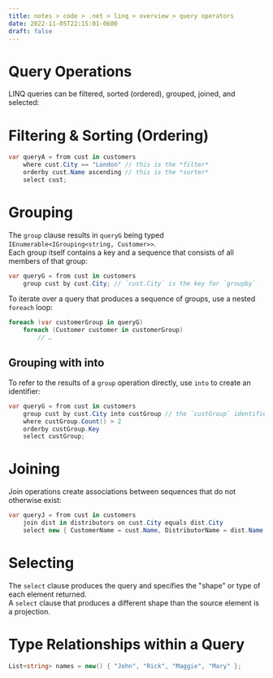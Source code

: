 ```yaml
---
title: notes > code > .net > linq > overview > query operators
date: 2022-11-05T22:15:01-0600
draft: false
---
```

# Query Operations
LINQ queries can be filtered, sorted (ordered), grouped, joined, and selected:

# Filtering & Sorting (Ordering)
```cs
var queryA = from cust in customers
    where cust.City == "London" // this is the *filter*
    orderby cust.Name ascending // this is the *sorter*
    select cust;
```

# Grouping
The `group` clause results in `queryG` being typed `IEnumerable<IGrouping<string, Customer>>`.  
Each group itself contains a key and a sequence that consists of all members of that group:
```cs
var queryG = from cust in customers
    group cust by cust.City; // `cust.City` is the key for `groupby`
```

To iterate over a query that produces a sequence of groups, use a nested `foreach` loop:
```cs
foreach (var customerGroup in queryG)
    foreach (Customer customer in customerGroup)
        // …
```

## Grouping with into
To refer to the results of a `group` operation directly, use `into` to create an identifier:
```cs
var queryG = from cust in customers
    group cust by cust.City into custGroup // the `custGroup` identifier can be queried further
    where custGroup.Count() > 2
    orderby custGroup.Key
    select custGroup;
```

# Joining
Join operations create associations between sequences that do not otherwise exist:
```cs
var queryJ = from cust in customers
    join dist in distributors on cust.City equals dist.City
    select new { CustomerName = cust.Name, DistributorName = dist.Name };
```

# Selecting
The `select` clause produces the query and specifies the "shape" or type of each element returned.  
A `select` clause that produces a different shape than the source element is a projection.  

# Type Relationships within a Query
```cs
List<string> names = new() { "John", "Rick", "Maggie", "Mary" };
```
